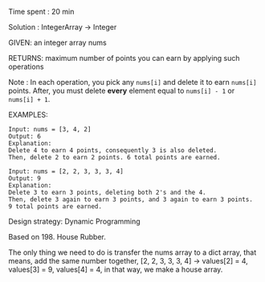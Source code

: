 Time spent : 20 min

Solution : IntegerArray -> Integer

GIVEN: an integer array nums

RETURNS: maximum number of points you can earn by applying such operations

Note : In each operation, you pick any `nums[i]` and delete it to earn `nums[i]` points. After, you must delete **every** element equal to `nums[i] - 1` or `nums[i] + 1`.

EXAMPLES:

```
Input: nums = [3, 4, 2]
Output: 6
Explanation: 
Delete 4 to earn 4 points, consequently 3 is also deleted.
Then, delete 2 to earn 2 points. 6 total points are earned.

Input: nums = [2, 2, 3, 3, 3, 4]
Output: 9
Explanation: 
Delete 3 to earn 3 points, deleting both 2's and the 4.
Then, delete 3 again to earn 3 points, and 3 again to earn 3 points.
9 total points are earned.
```

Design strategy: Dynamic Programming

Based on 198. House Rubber.

The only thing we need to do is transfer the nums array to a dict array, that means, add the same number together, [2, 2, 3, 3, 3, 4] -> values[2] = 4, values[3] = 9, values[4] = 4, in that way, we make a house array.

